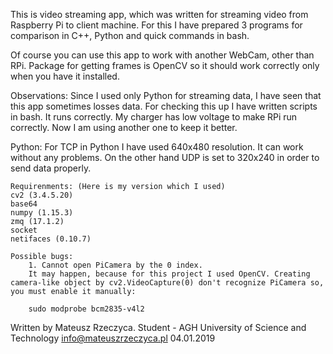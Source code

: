This is video streaming app, which was written for streaming video from
Raspberry Pi to client machine. For this I have prepared 3 programs for
comparison in C++, Python and quick commands in bash.

Of course you can use this app to work with another WebCam, other than RPi.
Package for getting frames is OpenCV so it should work correctly only when you
have it installed.

Observations:
Since I used only Python for streaming data, I have seen that this app
sometimes losses data. For checking this up I have written scripts in bash. It runs correctly. My charger has low voltage to make RPi run correctly. Now I am using another one to keep it better.

Python:
    For TCP in Python I have used 640x480 resolution. It can work without any problems.
    On the other hand UDP is set to 320x240 in order to send data properly.

    Requirenments: (Here is my version which I used)
    cv2 (3.4.5.20)
    base64
    numpy (1.15.3)
    zmq (17.1.2)
    socket
    netifaces (0.10.7)
    
    Possible bugs:
        1. Cannot open PiCamera by the 0 index.
        It may happen, because for this project I used OpenCV. Creating camera-like object by cv2.VideoCapture(0) don't recognize PiCamera so, you must enable it manually:

        sudo modprobe bcm2835-v4l2

Written by Mateusz Rzeczyca.
Student - AGH University of Science and Technology
info@mateuszrzeczyca.pl
04.01.2019